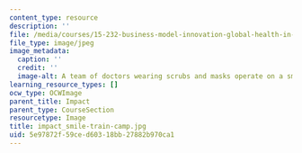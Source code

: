 ```yaml
---
content_type: resource
description: ''
file: /media/courses/15-232-business-model-innovation-global-health-in-frontier-markets-fall-2013/5e97872f59ced60318bb27882b970ca1_impact_smile-train-camp.jpg
file_type: image/jpeg
image_metadata:
  caption: ''
  credit: ''
  image-alt: A team of doctors wearing scrubs and masks operate on a small child.
learning_resource_types: []
ocw_type: OCWImage
parent_title: Impact
parent_type: CourseSection
resourcetype: Image
title: impact_smile-train-camp.jpg
uid: 5e97872f-59ce-d603-18bb-27882b970ca1
---
```

